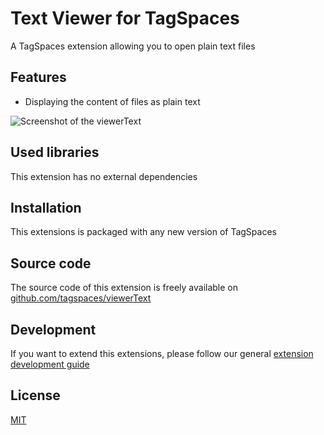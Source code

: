 # Text Viewer for TagSpaces

A TagSpaces extension allowing you to open plain text files

## Features

* Displaying the content of files as plain text


![Screenshot of the viewerText](http://docs.tagspaces.org/media/extensions/viewer-text-lead.png)

## Used libraries
This extension has no external dependencies

## Installation

This extensions is packaged with any new version of TagSpaces

## Source code

The source code of this extension is freely available on [github.com/tagspaces/viewerText](https://github.com/tagspaces/viewerText/)

## Development

If you want to extend this extensions, please follow our general [extension development guide](http://tagspaces.org/documentation/extension-development-guide)

## License

[MIT](https://github.com/tagspaces/viewerText/blob/master/LICENSE.txt)

